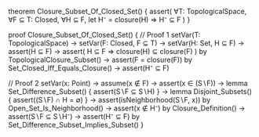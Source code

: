 theorem Closure_Subset_Of_Closed_Set() {
  assert(
    ∀T: TopologicalSpace,
    ∀F ⊆ T: Closed,
    ∀H ⊆ F,
    let H⁻ = closure(H) ⇒
    H⁻ ⊆ F
  )
}

proof Closure_Subset_Of_Closed_Set() {
  // Proof 1
  setVar(T: TopologicalSpace) →
  setVar(F: Closed, F ⊆ T) →
  setVar(H: Set, H ⊆ F) →
  assert(H ⊆ F) →
  assert(
    H ⊆ F ⇒ closure(H) ⊆ closure(F)
  ) by TopologicalClosure_Subset() →
  assert(F = closure(F)) by Set_Closed_Iff_Equals_Closure() →
  assert(H⁻ ⊆ F)

  // Proof 2
  setVar(x: Point) →
  assume(x ∉ F) →
  assert(x ∈ (S∖F)) →
  lemma Set_Difference_Subset() {
    assert(S∖F ⊆ S∖H)
  } →
  lemma Disjoint_Subsets() {
    assert((S∖F) ∩ H = ∅)
  } →
  assert(isNeighborhood(S∖F, x)) by Open_Set_Is_Neighborhood() →
  assert(x ∉ H⁻) by Closure_Definition() →
  assert(S∖F ⊆ S∖H⁻) →
  assert(H⁻ ⊆ F) by Set_Difference_Subset_Implies_Subset() 
}
